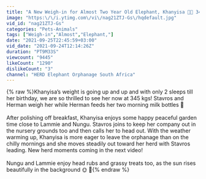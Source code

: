 ```yaml
---
title: "A New Weigh-in for Almost Two Year Old Elephant, Khanyisa 💖🐘 345 kgs!"
image: "https:\/\/i.ytimg.com\/vi\/nag21ZTJ-Gs\/hqdefault.jpg"
vid_id: "nag21ZTJ-Gs"
categories: "Pets-Animals"
tags: ["Weigh-in","Almost","Elephant,"]
date: "2021-09-25T22:45:59+03:00"
vid_date: "2021-09-24T12:14:26Z"
duration: "PT9M33S"
viewcount: "9445"
likeCount: "1290"
dislikeCount: "3"
channel: "HERD Elephant Orphanage South Africa"
---
```

{% raw %}Khanyisa’s weight is going up and up and with only 2 sleeps till her birthday, we are so thrilled to see her now at 345 kgs! Stavros and Herman weigh her while Herman feeds her two morning milk bottles 🍼 <br /><br />After polishing off breakfast, Khanyisa enjoys some happy peaceful garden time close to Lammie and Nungu. Stavros joins to keep her company out in the nursery grounds too and then calls her to head out. With the weather warming up, Khanyisa is more eager to leave the orphanage than on the chilly mornings and she moves steadily out toward her herd with Stavros leading. New herd moments coming in the next video!<br /><br />Nungu and Lammie enjoy head rubs and grassy treats too, as the sun rises beautifully in the background 🌞 💛{% endraw %}
